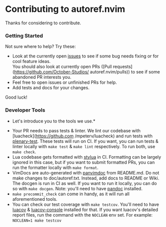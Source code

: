 # Contributing to autoref.nvim

Thanks for considering to contribute.

### Getting Started

Not sure where to help? Try these:

- Look at the currently open [issues](https://github.com/October-Studios/autoref.nvim/issues)
  to see if some bug needs fixing or for cool feature ideas.<br>
  You should also look at currently open PRs ([Pull requests](https://github.com/October-Studios/
autoref.nvim/pulls)) to see if some abandoned PR interests you.<br>
- Feel free to open issues or unfinished PRs for help.
- Add tests and docs for your changes.

Good luck!

### Developer Tools

* Let's introduce you to the tools we use.*

- Your PR needs to pass tests & linter. We lint our codebase with [luacheck](https://github.com
/mpeterv/luacheck)
  and run tests with [plenary-test](https://github.com/nvim-lua/plenary.nvim).
  These tests will run on CI. If you want, you can run tests & linter locally with
  `make test` & `make lint` respectively. To run both, use `make check`.
- Lua codebase gets formatted with [stylua](https://github.com/JohnnyMorganz/StyLua) in CI.
  Formatting can be largely ignored in this case, but if you want to submit formatted
  PRs, you can run the formatter locally with `make format`.
- VimDocs are auto-generated with [panvimdoc](https://github.com/kdheepak/panvimdoc) from README.md.
  Do not make changes to doc/autoref.txt. Instead, add docs to README or Wiki.
  The docgen is run in CI as well. If you want to run it locally, you can do so with
  `make docgen`. Note: you'll need to have [pandoc](https://github.com/jgm/pandoc) installed.
- `make precommit_check` can come in handy, as it will run all aforementioned tools.
- You can check our test coverage with `make testcov`.
  You'll need to have [luacov](https://github.com/keplerproject/luacov)
  & [luacov-console](https://github.com/spacewander/luacov-console) installed for that.
  If you want luacov's detailed report files, run the command with the `NOCLEAN` env set.
  For example: `NOCLEAN=1 make testcov`
